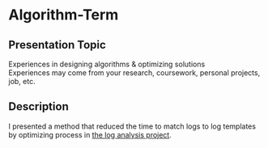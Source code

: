 # Algorithm-Term
## Presentation Topic
Experiences in designing algorithms & optimizing solutions  
Experiences may come from your research, coursework, personal projects, job, etc.  
## Description
I presented a method that reduced the time to match logs to log templates by optimizing process in [the log analysis project](https://github.com/jhyang0223/Log-Analysis).
